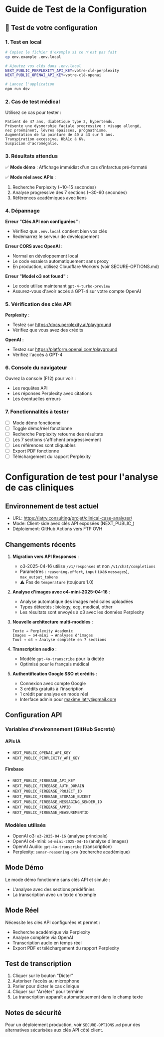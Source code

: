 # Guide de Test de la Configuration

## 🧪 Test de votre configuration

### 1. Test en local

```bash
# Copiez le fichier d'exemple si ce n'est pas fait
cp env.example .env.local

# Ajoutez vos clés dans .env.local
NEXT_PUBLIC_PERPLEXITY_API_KEY=votre-clé-perplexity
NEXT_PUBLIC_OPENAI_API_KEY=votre-clé-openai

# Lancez l'application
npm run dev
```

### 2. Cas de test médical

Utilisez ce cas pour tester :

```
Patient de 47 ans, diabétique type 2, hypertendu. 
Présente une dysmorphie faciale progressive : visage allongé, 
nez proéminent, lèvres épaisses, prognathisme. 
Augmentation de la pointure de 40 à 43 sur 5 ans. 
Transpiration excessive. HbA1c à 6%. 
Suspicion d'acromégalie.
```

### 3. Résultats attendus

✅ **Mode démo** : Affichage immédiat d'un cas d'infarctus pré-formaté

✅ **Mode réel avec APIs** :
1. Recherche Perplexity (~10-15 secondes)
2. Analyse progressive des 7 sections (~30-60 secondes)
3. Références académiques avec liens

### 4. Dépannage

**Erreur "Clés API non configurées"** :
- Vérifiez que `.env.local` contient bien vos clés
- Redémarrez le serveur de développement

**Erreur CORS avec OpenAI** :
- Normal en développement local
- Le code essaiera automatiquement sans proxy
- En production, utilisez Cloudflare Workers (voir SECURE-OPTIONS.md)

**Erreur "Model o3 not found"** :
- Le code utilise maintenant `gpt-4-turbo-preview`
- Assurez-vous d'avoir accès à GPT-4 sur votre compte OpenAI

### 5. Vérification des clés API

**Perplexity** :
- Testez sur https://docs.perplexity.ai/playground
- Vérifiez que vous avez des crédits

**OpenAI** :
- Testez sur https://platform.openai.com/playground
- Vérifiez l'accès à GPT-4

### 6. Console du navigateur

Ouvrez la console (F12) pour voir :
- Les requêtes API
- Les réponses Perplexity avec citations
- Les éventuelles erreurs

### 7. Fonctionnalités à tester

- [ ] Mode démo fonctionne
- [ ] Toggle démo/réel fonctionne
- [ ] Recherche Perplexity retourne des résultats
- [ ] Les 7 sections s'affichent progressivement
- [ ] Les références sont cliquables
- [ ] Export PDF fonctionne
- [ ] Téléchargement du rapport Perplexity 

# Configuration de test pour l'analyse de cas cliniques

## Environnement de test actuel

- URL: https://latry.consulting/projet/clinical-case-analyzer/
- Mode: Client-side avec clés API exposées (NEXT_PUBLIC_)
- Déploiement: GitHub Actions vers FTP OVH

## Changements récents

1. **Migration vers API Responses** : 
   - o3-2025-04-16 utilise `/v1/responses` et non `/v1/chat/completions`
   - Paramètres : `reasoning.effort`, `input` (pas `messages`), `max_output_tokens`
   - ⚠️ Pas de `temperature` (toujours 1.0)

2. **Analyse d'images avec o4-mini-2025-04-16** :
   - Analyse automatique des images médicales uploadées
   - Types détectés : biology, ecg, medical, other
   - Les résultats sont envoyés à o3 avec les données Perplexity

3. **Nouvelle architecture multi-modèles** :
   ```
   Texte → Perplexity Academic
   Images → o4-mini → Analyses d'images
   Tout → o3 → Analyse complète en 7 sections
   ```

4. **Transcription audio** :
   - Modèle `gpt-4o-transcribe` pour la dictée
   - Optimisé pour le français médical

5. **Authentification Google SSO et crédits** :
   - Connexion avec compte Google
   - 3 crédits gratuits à l'inscription
   - 1 crédit par analyse en mode réel
   - Interface admin pour maxime.latry@gmail.com

## Configuration API

### Variables d'environnement (GitHub Secrets)

#### APIs IA
- `NEXT_PUBLIC_OPENAI_API_KEY`
- `NEXT_PUBLIC_PERPLEXITY_API_KEY`

#### Firebase
- `NEXT_PUBLIC_FIREBASE_API_KEY`
- `NEXT_PUBLIC_FIREBASE_AUTH_DOMAIN`
- `NEXT_PUBLIC_FIREBASE_PROJECT_ID`
- `NEXT_PUBLIC_FIREBASE_STORAGE_BUCKET`
- `NEXT_PUBLIC_FIREBASE_MESSAGING_SENDER_ID`
- `NEXT_PUBLIC_FIREBASE_APPID`
- `NEXT_PUBLIC_FIREBASE_MEASUREMENTID`

### Modèles utilisés
- OpenAI o3: `o3-2025-04-16` (analyse principale)
- OpenAI o4-mini: `o4-mini-2025-04-16` (analyse d'images)
- OpenAI Audio: `gpt-4o-transcribe` (transcription)
- Perplexity: `sonar-reasoning-pro` (recherche académique)

## Mode Démo

Le mode démo fonctionne sans clés API et simule :
- L'analyse avec des sections prédéfinies
- La transcription avec un texte d'exemple

## Mode Réel

Nécessite les clés API configurées et permet :
- Recherche académique via Perplexity
- Analyse complète via OpenAI
- Transcription audio en temps réel
- Export PDF et téléchargement du rapport Perplexity

## Test de transcription

1. Cliquer sur le bouton "Dicter"
2. Autoriser l'accès au microphone
3. Parler pour dicter le cas clinique
4. Cliquer sur "Arrêter" pour terminer
5. La transcription apparaît automatiquement dans le champ texte

## Notes de sécurité

Pour un déploiement production, voir `SECURE-OPTIONS.md` pour des alternatives sécurisées aux clés API côté client. 